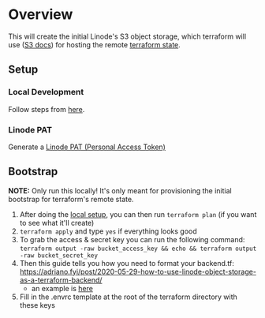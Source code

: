 # Overview

This will create the initial Linode's S3 object storage, which terraform will use ([S3 docs](https://www.terraform.io/docs/backends/types/s3.html)) for hosting the remote [terraform state](https://www.terraform.io/language/settings/backends/configuration).

## Setup

### Local Development

Follow steps from [here](../README.md#local-development).

### Linode PAT

Generate a [Linode PAT (Personal Access Token)](https://www.linode.com/docs/products/tools/linode-api/guides/get-access-token/)

## Bootstrap

**NOTE:** Only run this locally! It's only meant for provisioning the initial bootstrap for terraform's remote state.

1. After doing the [local setup](#local-development), you can then run `terraform plan` (if you want to see what it'll create)
2. `terraform apply` and type `yes` if everything looks good
3. To grab the access & secret key you can run the following command: `terraform output -raw bucket_access_key && echo && terraform output -raw bucket_secret_key`
4. Then this guide tells you how you need to format your backend.tf: <https://adriano.fyi/post/2020-05-29-how-to-use-linode-object-storage-as-a-terraform-backend/>
    - an example is [here](../dns/backend.tf)
5. Fill in the .envrc template at the root of the terraform directory with these keys
